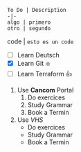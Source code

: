 ```
To Do | Description
-|-
algo | primero
otro | segundo
```

code | `esto es un code`

- [ ] Learn Deutsch 
- [x] Learn Git :sparkle:
- [ ] Learn Terraform :thumbsup:

1. Use **Cancom** Portal
    1. Do exercices
    2. Study Grammar
    3. Book a Termin
2. Use _VHS_
    - Do exercices
    - Study Grammar
    - Book a Termin
